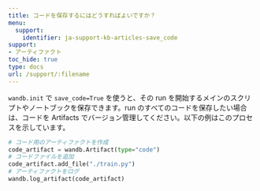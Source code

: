 ```yaml
---
title: コードを保存するにはどうすればよいですか？
menu:
  support:
    identifier: ja-support-kb-articles-save_code‌
support:
- アーティファクト
toc_hide: true
type: docs
url: /support/:filename
---
```


`wandb.init` で `save_code=True` を使うと、その run を開始するメインのスクリプトやノートブックを保存できます。run のすべてのコードを保存したい場合は、コードを Artifacts でバージョン管理してください。以下の例はこのプロセスを示しています。

```python
# コード用のアーティファクトを作成
code_artifact = wandb.Artifact(type="code")
# コードファイルを追加
code_artifact.add_file("./train.py")
# アーティファクトをログ
wandb.log_artifact(code_artifact)
```